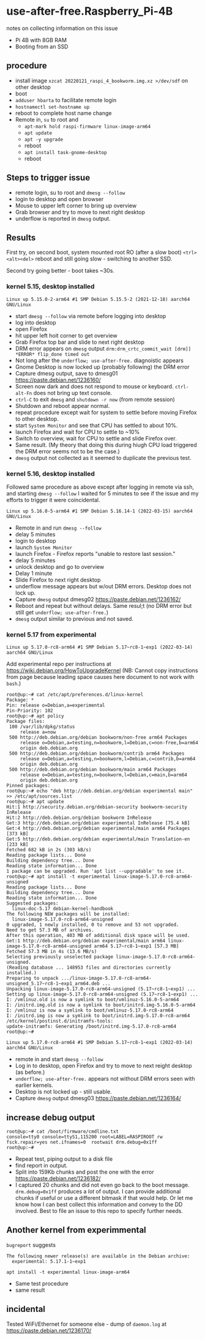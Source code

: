 # use-after-free.Raspberry_Pi-4B

notes on collecting information on this issue

* Pi 4B with 8GB RAM
* Booting from an SSD

## procedure

* install image `xzcat 20220121_raspi_4_bookworm.img.xz >/dev/sdf` on other desktop
* boot
* `adduser hbarta` to facilitate remote login
* `hostnamectl set-hostname up`
* reboot to complete host name change
* Remote in, `su` to root and
    * `apt-mark hold raspi-firmware linux-image-arm64`
    * `apt update`
    * `apt -y upgrade`
    * reboot
    * `apt install task-gnome-desktop`
    * reboot

## Steps to trigger issue

* remote login, su to root and `dmesg --follow`
* login to desktop and open browser
* Mouse to upper left corner to bring up overview
* Grab browser and try to move to next right desktop
* underflow is reported in `dmesg` output.


## Results

First try, on second boot, system mounted root RO (after a slow boot) `<trl><alt><del>` reboot and still going slow - switching to another SSD.

Second try going better - boot takes  ~30s.

### kernel 5.15, desktop installed

```text
Linux up 5.15.0-2-arm64 #1 SMP Debian 5.15.5-2 (2021-12-18) aarch64 GNU/Linux
```

* start `dmesg --follow` via remote before logging into desktop
* log into desktop
* open Firefox
* hit upper left hoit corner to get overview
* Grab Firefox top bar and slide to next right desktop
* DRM error appears on `dmesg` output `drm:drm_crtc_commit_wait [drm]] *ERROR* flip_done timed out`
* Not long after the `underflow; use-after-free.` diagnoistic appears
* Gnome Desktop is now locked up (probably following) the DRM error
* Capture dmesg output, save to dmesg01 <https://paste.debian.net/1236160/>
* Screen now dark and does not respond to mouse or keyboard. `ctrl-alt-Fn` does not bring up text console.
* `ctrl-C` to exit `dmesg` and `shutdown -r now` (from remote session)
* Shutdown and reboot appear normal.
* repeat procedure except wait for system to settle before moving Firefox to other desktop.
* start `System Monitor` and see that CPU has settled to about 10%.
* launch Firefox and wait for CPU to settle to ~10%
* Switch to overview, wait for CPU to settle and slide Firefox over.
* Same result. (My theory that doing this during hiugh CPU load triggered the DRM error seems not to be the case.)
* `dmesg` output not collected as it seemed to duplicate the previous test.

### kernel 5.16, desktop installed

Followed same procedure as above except after logging in remote via ssh, and starting `dmesg --follow` I waited for 5 minutes to see if the issue and my efforts to trigger it were coincidental.

```text
Linux up 5.16.0-5-arm64 #1 SMP Debian 5.16.14-1 (2022-03-15) aarch64 GNU/Linux
```

* Remote in and run `dmesg --follow`
* delay 5 minutes
* login to desktop
* launch `System Monitor`
* launch Firefox - Firefox reports "unable to restore last session."
* delay 5 minutes
* unlock desktop and go to overview
* Delay 1 minute
* Slide Firefox to next right desktop
* underflow message appears but w/out DRM errors. Desktop does not lock up.
* Capture `dmesg` output dmesg02 <https://paste.debian.net/1236162/>
* Reboot and repeat but without delays. Same resul;t (no DRM error but still get `underflow; use-after-free.`)
* `dmesg` output similar to previous and not saved.

### kernel 5.17 from experimental

```text
Linux up 5.17.0-rc8-arm64 #1 SMP Debian 5.17~rc8-1~exp1 (2022-03-14) aarch64 GNU/Linux
```

Add experimental repo per instructions at <https://wiki.debian.org/HowToUpgradeKernel>
(NB: Cannot copy instructions from page because leading space causes here document to not work with `bash`.)

```text
root@up:~# cat /etc/apt/preferences.d/linux-kernel
Package: *
Pin: release o=Debian,a=experimental
Pin-Priority: 102
root@up:~# apt policy
Package files:
 100 /var/lib/dpkg/status
     release a=now
 500 http://deb.debian.org/debian bookworm/non-free arm64 Packages
     release o=Debian,a=testing,n=bookworm,l=Debian,c=non-free,b=arm64
     origin deb.debian.org
 500 http://deb.debian.org/debian bookworm/contrib arm64 Packages
     release o=Debian,a=testing,n=bookworm,l=Debian,c=contrib,b=arm64
     origin deb.debian.org
 500 http://deb.debian.org/debian bookworm/main arm64 Packages
     release o=Debian,a=testing,n=bookworm,l=Debian,c=main,b=arm64
     origin deb.debian.org
Pinned packages:
root@up:~# echo "deb http://deb.debian.org/debian experimental main" >> /etc/apt/sources.list
root@up:~# apt update
Hit:1 http://security.debian.org/debian-security bookworm-security InRelease         
Hit:2 http://deb.debian.org/debian bookworm InRelease                                
Get:3 http://deb.debian.org/debian experimental InRelease [75.4 kB]
Get:4 http://deb.debian.org/debian experimental/main arm64 Packages [373 kB]
Get:5 http://deb.debian.org/debian experimental/main Translation-en [233 kB]
Fetched 682 kB in 2s (303 kB/s)                               
Reading package lists... Done
Building dependency tree... Done
Reading state information... Done
1 package can be upgraded. Run 'apt list --upgradable' to see it.
root@up:~# apt install -t experimental linux-image-5.17.0-rc8-arm64-unsigned
Reading package lists... Done
Building dependency tree... Done
Reading state information... Done
Suggested packages:
  linux-doc-5.17 debian-kernel-handbook
The following NEW packages will be installed:
  linux-image-5.17.0-rc8-arm64-unsigned
0 upgraded, 1 newly installed, 0 to remove and 53 not upgraded.
Need to get 57.3 MB of archives.
After this operation, 403 MB of additional disk space will be used.
Get:1 http://deb.debian.org/debian experimental/main arm64 linux-image-5.17.0-rc8-arm64-unsigned arm64 5.17~rc8-1~exp1 [57.3 MB]
Fetched 57.3 MB in 4s (13.6 MB/s)                                
Selecting previously unselected package linux-image-5.17.0-rc8-arm64-unsigned.
(Reading database ... 148953 files and directories currently installed.)
Preparing to unpack .../linux-image-5.17.0-rc8-arm64-unsigned_5.17~rc8-1~exp1_arm64.deb ...
Unpacking linux-image-5.17.0-rc8-arm64-unsigned (5.17~rc8-1~exp1) ...
Setting up linux-image-5.17.0-rc8-arm64-unsigned (5.17~rc8-1~exp1) ...
I: /vmlinuz.old is now a symlink to boot/vmlinuz-5.16.0-5-arm64
I: /initrd.img.old is now a symlink to boot/initrd.img-5.16.0-5-arm64
I: /vmlinuz is now a symlink to boot/vmlinuz-5.17.0-rc8-arm64
I: /initrd.img is now a symlink to boot/initrd.img-5.17.0-rc8-arm64
/etc/kernel/postinst.d/initramfs-tools:
update-initramfs: Generating /boot/initrd.img-5.17.0-rc8-arm64
root@up:~# 
```

```text
Linux up 5.17.0-rc8-arm64 #1 SMP Debian 5.17~rc8-1~exp1 (2022-03-14) aarch64 GNU/Linux
```

* remote in and start `dmesg --follow`
* Log in to desktop, open Firefox and try to move to next reight desktop (as before.)
* `underflow; use-after-free.` appears not without DRM errors seen with earlier kernels.
* Desktop is not locked up - still usable.
* Capture `dmesg` output dmesg03 <https://paste.debian.net/1236164/>

## increase debug output

```text
root@up:~# cat /boot/firmware/cmdline.txt
console=tty0 console=ttyS1,115200 root=LABEL=RASPIROOT rw fsck.repair=yes net.ifnames=0  rootwait drm.debug=0x1ff
root@up:~# 
```

* Repeat test, piping output to a disk file
* find report in output.
* Split into 159Kb chunks and post the one with the error <https://paste.debian.net/1236182/>
* I captured 20 chunks and did not even go back to the boot message. `drm.debug=0x1ff` produces a *lot* of output. I can provide additional chunks if useful or use a different bitmask if that would help. Or let me know how I can best collect this information and convey to the DD involved. Best to file an issue to this repo to specify further needs.

## Another kernel from experimmental

`bugreport` suggests

```text
The following newer release(s) are available in the Debian archive:
  experimental: 5.17.1-1~exp1
```

```text
apt install -t experimental linux-image-arm64
```

* Same test procedure
* same result

## incidental 

Tested WiFi/Ethernet for someone else - dump of `daemon.log` at <https://paste.debian.net/1236170/>